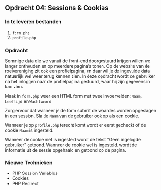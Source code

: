 ## Opdracht 04: Sessions & Cookies

### In te leveren bestanden
1. `form.php`
2. `profile.php`

### Opdracht
Sommige data die we vanuit de front-end doorgestuurd krijgen willen we langer onthouden en op meerdere pagina's tonen.
Op de website van de roeivereniging zit ook een profielpagina, en daar wil je de ingevulde data natuurlijk wel weer terug kunnen zien.
In deze opdracht wordt de gebruiker na het inloggen naar de profielpagina gestuurd, waar hij zijn gegevens in kan zien.

Maak in `form.php` weer een HTML form met twee invoervelden: `Naam`, `Leeftijd` en `Wachtwoord`

Zorg ervoor dat wanneer je de form submit de waardes worden opgeslagen in een session. Sla de `Naam` van de gebruiker ook op als een cookie.

Wanneer je op `profile.php` terecht komt wordt er eerst gecheckt of de cookie `Naam` is ingesteld.

Wanneer de cookie niet is ingesteld wordt de tekst "Geen ingelogde gebruiker" getoond.
Wanneer de cookie wel is ingesteld, wordt de informatie uit de sessie opgehaald en getoond op de pagina.

### Nieuwe Technieken
- PHP Session Variables
- Cookies
- PHP Redirect
